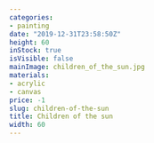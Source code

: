 ```yaml
---
categories:
- painting
date: "2019-12-31T23:58:50Z"
height: 60
inStock: true
isVisible: false
mainImage: children_of_the_sun.jpg
materials:
- acrylic
- canvas
price: -1
slug: children-of-the-sun
title: Children of the sun
width: 60
---
```



